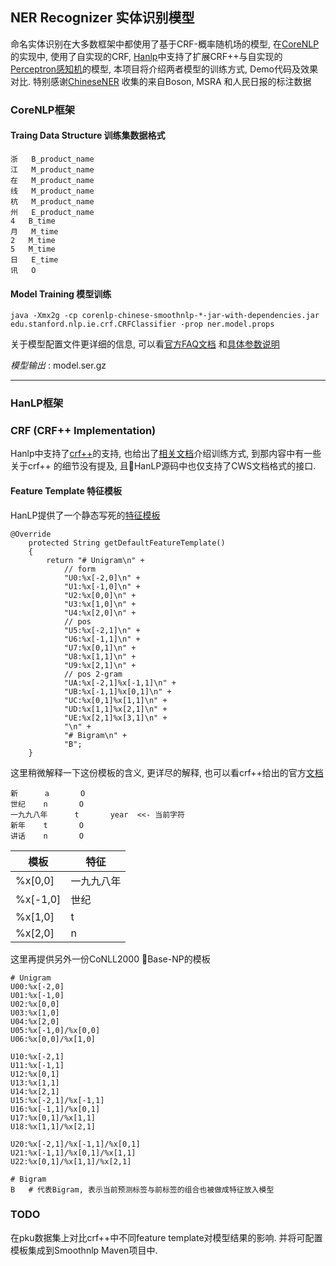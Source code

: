 ## NER Recognizer 实体识别模型
命名实体识别在大多数框架中都使用了基于CRF-概率随机场的模型, 
在[CoreNLP](https://stanfordnlp.github.io/CoreNLP/ner.html)的实现中, 使用了自实现的CRF, 
[Hanlp](https://github.com/hankcs/HanLP)中支持了扩展CRF++与自实现的
[Perceptron感知机](https://github.com/hankcs/HanLP/wiki/%E7%BB%93%E6%9E%84%E5%8C%96%E6%84%9F%E7%9F%A5%E6%9C%BA%E6%A0%87%E6%B3%A8%E6%A1%86%E6%9E%B6)的模型, 
本项目将介绍两者模型的训练方式, Demo代码及效果对比.
特别感谢[ChineseNER](https://github.com/buppt/ChineseNER) 收集的来自Boson, MSRA 和人民日报的标注数据 

### CoreNLP框架
#### Traing Data Structure 训练集数据格式
```text
浙	B_product_name
江	M_product_name
在	M_product_name
线	M_product_name
杭	M_product_name
州	E_product_name
4	B_time
月	M_time
2	M_time
5	M_time
日	E_time
讯	O
```

#### Model Training 模型训练
```angular2
java -Xmx2g -cp corenlp-chinese-smoothnlp-*-jar-with-dependencies.jar edu.stanford.nlp.ie.crf.CRFClassifier -prop ner.model.props
```
关于模型配置文件更详细的信息, 可以看[官方FAQ文档](https://nlp.stanford.edu/software/crf-faq.html#a)
和[具体参数说明](https://nlp.stanford.edu/nlp/javadoc/javanlp/edu/stanford/nlp/ie/NERFeatureFactory.html)

*模型输出* : model.ser.gz

------------

### HanLP框架
### CRF (CRF++ Implementation)
Hanlp中支持了[crf++](https://taku910.github.io/crfpp/)的支持, 也给出了[相关文档](https://github.com/hankcs/HanLP/wiki/CRF%E8%AF%8D%E6%B3%95%E5%88%86%E6%9E%90)介绍训练方式, 到那内容中有一些关于crf++ 的细节没有提及, 且HanLP源码中也仅支持了CWS文档格式的接口. 

#### Feature Template 特征模板 
HanLP提供了一个静态写死的[特征模板](https://github.com/hankcs/HanLP/blob/master/src/main/java/com/hankcs/hanlp/model/crf/CRFNERecognizer.java)
```
@Override
    protected String getDefaultFeatureTemplate()
    {
        return "# Unigram\n" +
            // form
            "U0:%x[-2,0]\n" +
            "U1:%x[-1,0]\n" +
            "U2:%x[0,0]\n" +
            "U3:%x[1,0]\n" +
            "U4:%x[2,0]\n" +
            // pos
            "U5:%x[-2,1]\n" +
            "U6:%x[-1,1]\n" +
            "U7:%x[0,1]\n" +
            "U8:%x[1,1]\n" +
            "U9:%x[2,1]\n" +
            // pos 2-gram
            "UA:%x[-2,1]%x[-1,1]\n" +
            "UB:%x[-1,1]%x[0,1]\n" +
            "UC:%x[0,1]%x[1,1]\n" +
            "UD:%x[1,1]%x[2,1]\n" +
            "UE:%x[2,1]%x[3,1]\n" +
            "\n" +
            "# Bigram\n" +
            "B";
    }
```
这里稍微解释一下这份模板的含义, 更详尽的解释, 也可以看crf++给出的官方[文档](https://taku910.github.io/crfpp/#features)
```text
新      a       O
世纪    n       O
一九九八年      t       year  <<- 当前字符
新年    t       O
讲话    n       O

```
|模板 |  特征| 
|-----| -----|
|%x[0,0] | 一九九八年  | 
|%x[-1,0] | 世纪 |
|%x[1,0] | t |
|%x[2,0] | n | 

这里再提供另外一份CoNLL2000 Base-NP的模板
```
# Unigram
U00:%x[-2,0]
U01:%x[-1,0]
U02:%x[0,0]
U03:%x[1,0]
U04:%x[2,0]
U05:%x[-1,0]/%x[0,0]
U06:%x[0,0]/%x[1,0]

U10:%x[-2,1]
U11:%x[-1,1]
U12:%x[0,1]
U13:%x[1,1]
U14:%x[2,1]
U15:%x[-2,1]/%x[-1,1]
U16:%x[-1,1]/%x[0,1]
U17:%x[0,1]/%x[1,1]
U18:%x[1,1]/%x[2,1]

U20:%x[-2,1]/%x[-1,1]/%x[0,1]
U21:%x[-1,1]/%x[0,1]/%x[1,1]
U22:%x[0,1]/%x[1,1]/%x[2,1]

# Bigram
B   # 代表Bigram, 表示当前预测标签与前标签的组合也被做成特征放入模型
```

### TODO
在pku数据集上对比crf++中不同feature template对模型结果的影响. 
并将可配置模板集成到Smoothnlp Maven项目中. 
